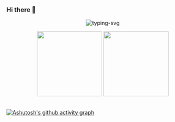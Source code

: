 ### Hi there 👋

<!--
**heimeropen/heimeropen** is a ✨ _special_ ✨ repository because its `README.md` (this file) appears on your GitHub profile.

Here are some ideas to get you started:

- 🔭 I’m currently working on ...
- 🌱 I’m currently learning ...
- 👯 I’m looking to collaborate on ...
- 🤔 I’m looking for help with ...
- 💬 Ask me about ...
- 📫 How to reach me: ...
- 😄 Pronouns: ...
- ⚡ Fun fact: ...
-->


<p align="center">
   <img src="https://readme-typing-svg.herokuapp.com/?color=165DFF&size=21&center=true&lines=This is Heimer" alt="typing-svg">
</p>


<div align="center">
<img height="170px" src="https://github-readme-stats.vercel.app/api?username=heimeropen" />  
<img height="170px" src="https://github-readme-stats.vercel.app/api/top-langs/?username=heimeropen&layout=compact&langs_count=8" />
</div>

<div align="center">
<span>&emsp;&emsp;</span>
<span>&emsp;&emsp;</span>
</div>

[![Ashutosh's github activity graph](https://github-readme-activity-graph.cyclic.app/graph?username=heimeropen&bg_color=transparent&color=165dff&line=165dff&point=165dff&area=true&hide_border=true)](https://github.com/heimeropen)
